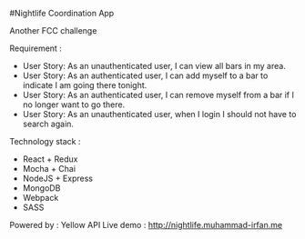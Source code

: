 #Nightlife Coordination App

Another FCC challenge

Requirement : 
- User Story: As an unauthenticated user, I can view all bars in my area.
- User Story: As an authenticated user, I can add myself to a bar to indicate I am going there tonight.
- User Story: As an authenticated user, I can remove myself from a bar if I no longer want to go there.
- User Story: As an unauthenticated user, when I login I should not have to search again.

Technology stack : 
- React + Redux
- Mocha + Chai
- NodeJS + Express
- MongoDB
- Webpack
- SASS

Powered by : Yellow API
Live demo : http://nightlife.muhammad-irfan.me